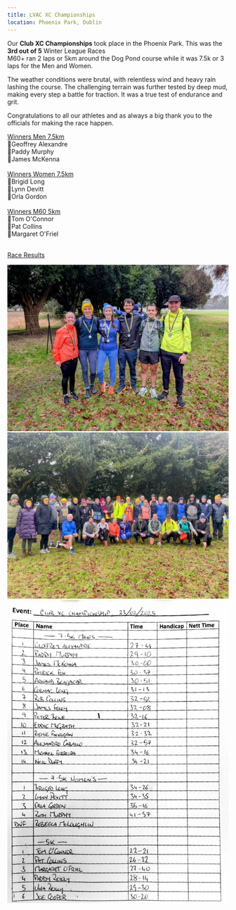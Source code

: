 ```yaml
---
title: LVAC XC Championships
location: Phoenix Park, Dublin
---
```


Our <b>Club XC Championships</b> took place in the Phoenix Park. This was the <b>3rd out of 5</b> Winter League Races <br>
M60+ ran 2 laps or 5km around the Dog Pond course while it was 7.5k or 3 laps for the Men and Women.

The weather conditions were brutal, with relentless wind and heavy rain lashing the course. The challenging terrain was further tested by deep mud, making every step a battle for traction. It was a true test of endurance and grit.

Congratulations to all our athletes and as always a big thank you to the officials for making the race happen.

<u>Winners Men 7.5km</u><br>
🥇Geoffrey Alexandre<br>
🥈Paddy Murphy<br>
🥉James McKenna<br><br>
<u>Winners Women 7.5km</u><br>
🥇Brigid Long<br>
🥈Lynn Devitt<br>
🥉Orla Gordon<br><br>
<u>Winners M60 5km</u><br>
🥇Tom O'Connor<br>
🥈Pat Collins<br>
🥉Margaret O'Friel<br><br>

<a href="/races/2025-02-23-lvac-championships-xc/" target="_blank" rel="noopener noreferrer">Race Results</a>

<img src="/assets/images/races/2025/2025-02-23_winners.jpg" class="img-fluid" alt="Medalists">
<img src="/assets/images/races/2025/2025-02-23_group.jpg" class="img-fluid" alt="Group">
<img src="/assets/images/races/2025/2025-02-23_results.jpg" class="img-fluid" alt="Results">

<!--
<a href="https://www.instagram.com/p/Co4jsLCso6y/" target="_blank" rel="noopener noreferrer">Instagram</a>
-->
 

